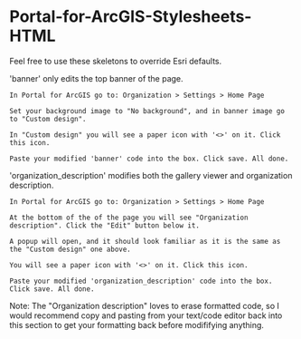 # Portal-for-ArcGIS-Stylesheets-HTML
Feel free to use these skeletons to override Esri defaults.

'banner' only edits the top banner of the page. 

	In Portal for ArcGIS go to: Organization > Settings > Home Page
  
	Set your background image to "No background", and in banner image go to "Custom design".
  
	In "Custom design" you will see a paper icon with '<>' on it. Click this icon.
  
	Paste your modified 'banner' code into the box. Click save. All done.

'organization_description' modifies both the gallery viewer and organization description.
	
	In Portal for ArcGIS go to: Organization > Settings > Home Page
  
	At the bottom of the of the page you will see "Organization description". Click the "Edit" button below it.
  
	A popup will open, and it should look familiar as it is the same as the "Custom design" one above.
  
	You will see a paper icon with '<>' on it. Click this icon.
  
	Paste your modified 'organization_description' code into the box. Click save. All done.

Note: The "Organization description" loves to erase formatted code, so I would recommend copy and pasting from your text/code editor back into this section to get your formatting back before modififying anything.
